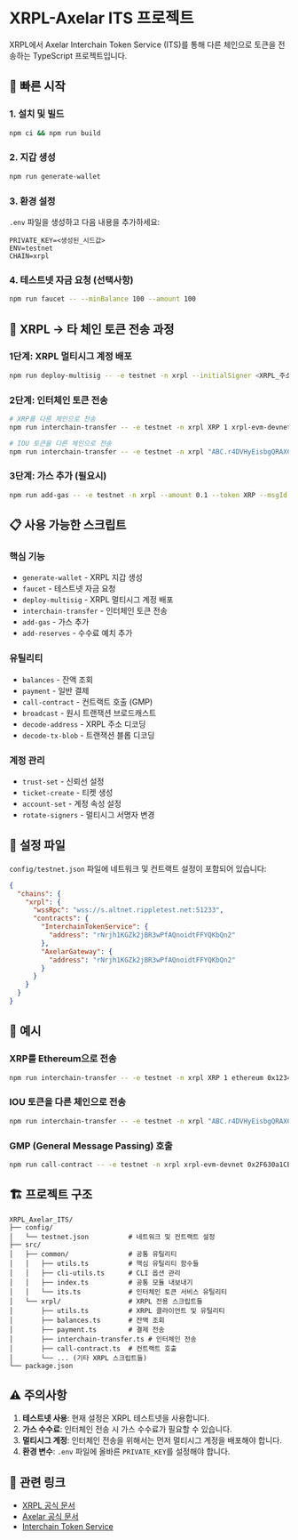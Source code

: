 # XRPL-Axelar ITS 프로젝트

XRPL에서 Axelar Interchain Token Service (ITS)를 통해 다른 체인으로 토큰을 전송하는 TypeScript 프로젝트입니다.

## 🚀 빠른 시작

### 1. 설치 및 빌드
```bash
npm ci && npm run build
```

### 2. 지갑 생성
```bash
npm run generate-wallet
```

### 3. 환경 설정
`.env` 파일을 생성하고 다음 내용을 추가하세요:
```env
PRIVATE_KEY=<생성된_시드값>
ENV=testnet
CHAIN=xrpl
```

### 4. 테스트넷 자금 요청 (선택사항)
```bash
npm run faucet -- --minBalance 100 --amount 100
```

## 🎯 XRPL → 타 체인 토큰 전송 과정

### 1단계: XRPL 멀티시그 계정 배포
```bash
npm run deploy-multisig -- -e testnet -n xrpl --initialSigner <XRPL_주소>
```

### 2단계: 인터체인 토큰 전송
```bash
# XRP를 다른 체인으로 전송
npm run interchain-transfer -- -e testnet -n xrpl XRP 1 xrpl-evm-devnet 0x0A90c0Af1B07f6AC34f3520348Dbfae73BDa358E --gasFeeAmount 0

# IOU 토큰을 다른 체인으로 전송
npm run interchain-transfer -- -e testnet -n xrpl "ABC.r4DVHyEisbgQRAXCiMtP2xuz5h3dDkwqf1" 1 ethereum 0x1234567890123456789012345678901234567890 --gasFeeAmount 0
```

### 3단계: 가스 추가 (필요시)
```bash
npm run add-gas -- -e testnet -n xrpl --amount 0.1 --token XRP --msgId <메시지_ID>
```

## 📋 사용 가능한 스크립트

### 핵심 기능
- `generate-wallet` - XRPL 지갑 생성
- `faucet` - 테스트넷 자금 요청
- `deploy-multisig` - XRPL 멀티시그 계정 배포
- `interchain-transfer` - 인터체인 토큰 전송
- `add-gas` - 가스 추가
- `add-reserves` - 수수료 예치 추가

### 유틸리티
- `balances` - 잔액 조회
- `payment` - 일반 결제
- `call-contract` - 컨트랙트 호출 (GMP)
- `broadcast` - 원시 트랜잭션 브로드캐스트
- `decode-address` - XRPL 주소 디코딩
- `decode-tx-blob` - 트랜잭션 블롭 디코딩

### 계정 관리
- `trust-set` - 신뢰선 설정
- `ticket-create` - 티켓 생성
- `account-set` - 계정 속성 설정
- `rotate-signers` - 멀티시그 서명자 변경

## 🔧 설정 파일

`config/testnet.json` 파일에 네트워크 및 컨트랙트 설정이 포함되어 있습니다:

```json
{
  "chains": {
    "xrpl": {
      "wssRpc": "wss://s.altnet.rippletest.net:51233",
      "contracts": {
        "InterchainTokenService": {
          "address": "rNrjh1KGZk2jBR3wPfAQnoidtFFYQKbQn2"
        },
        "AxelarGateway": {
          "address": "rNrjh1KGZk2jBR3wPfAQnoidtFFYQKbQn2"
        }
      }
    }
  }
}
```

## 📝 예시

### XRP를 Ethereum으로 전송
```bash
npm run interchain-transfer -- -e testnet -n xrpl XRP 1 ethereum 0x1234567890123456789012345678901234567890 --gasFeeAmount 0
```

### IOU 토큰을 다른 체인으로 전송
```bash
npm run interchain-transfer -- -e testnet -n xrpl "ABC.r4DVHyEisbgQRAXCiMtP2xuz5h3dDkwqf1" 1 xrpl-evm-devnet 0x0A90c0Af1B07f6AC34f3520348Dbfae73BDa358E --gasFeeAmount 0
```

### GMP (General Message Passing) 호출
```bash
npm run call-contract -- -e testnet -n xrpl xrpl-evm-devnet 0x2F630a1CE68d76ff2113D2F3AE8FB64Abf7d3804 --gasFeeAmount 1 --gasFeeToken XRP --payload 0000000000000000000000000000000000000000000000000000000000000020000000000000000000000000000000000000000000000000000000000000000B48656C6C6F20576F726C64000000000000000000000000000000000000000000
```

## 🏗️ 프로젝트 구조

```
XRPL_Axelar_ITS/
├── config/
│   └── testnet.json          # 네트워크 및 컨트랙트 설정
├── src/
│   ├── common/               # 공통 유틸리티
│   │   ├── utils.ts          # 핵심 유틸리티 함수들
│   │   ├── cli-utils.ts      # CLI 옵션 관리
│   │   ├── index.ts          # 공통 모듈 내보내기
│   │   └── its.ts            # 인터체인 토큰 서비스 유틸리티
│   └── xrpl/                 # XRPL 전용 스크립트들
│       ├── utils.ts          # XRPL 클라이언트 및 유틸리티
│       ├── balances.ts       # 잔액 조회
│       ├── payment.ts        # 결제 전송
│       ├── interchain-transfer.ts # 인터체인 전송
│       ├── call-contract.ts  # 컨트랙트 호출
│       └── ... (기타 XRPL 스크립트들)
└── package.json
```

## ⚠️ 주의사항

1. **테스트넷 사용**: 현재 설정은 XRPL 테스트넷을 사용합니다.
2. **가스 수수료**: 인터체인 전송 시 가스 수수료가 필요할 수 있습니다.
3. **멀티시그 계정**: 인터체인 전송을 위해서는 먼저 멀티시그 계정을 배포해야 합니다.
4. **환경 변수**: `.env` 파일에 올바른 `PRIVATE_KEY`를 설정해야 합니다.

## 🔗 관련 링크

- [XRPL 공식 문서](https://xrpl.org/)
- [Axelar 공식 문서](https://docs.axelar.dev/)
- [Interchain Token Service](https://docs.axelar.dev/dev/interchain-token-service)
